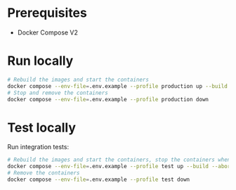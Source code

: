 # Prerequisites

* Docker Compose V2

# Run locally
```bash
# Rebuild the images and start the containers
docker compose --env-file=.env.example --profile production up --build --detach 
# Stop and remove the containers
docker compose --env-file=.env.example --profile production down
```

# Test locally

Run integration tests:

```bash
# Rebuild the images and start the containers, stop the containers when the tests finish
docker compose --env-file=.env.example --profile test up --build --abort-on-container-exit 
# Remove the containers
docker compose --env-file=.env.example --profile test down
```